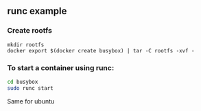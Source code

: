 ## runc example

### Create rootfs
```
mkdir rootfs
docker export $(docker create busybox) | tar -C rootfs -xvf -
```

### To start a container using runc:
```sh
cd busybox
sudo runc start
```

Same for ubuntu
